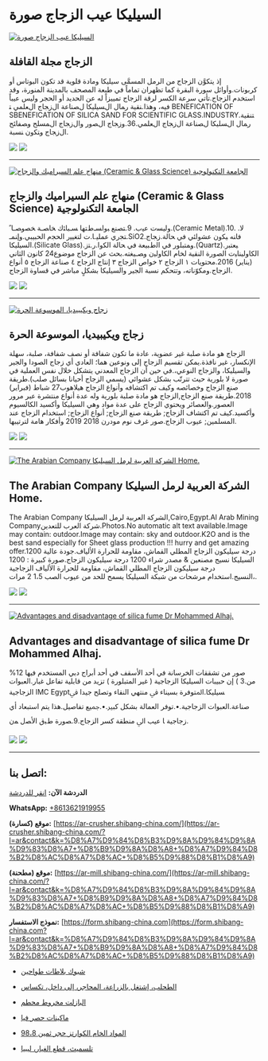 # السيليكا عيب الزجاج صورة

<a href="https://swt.shibang-china.com/?l=ar&img&k=%D8%A7%D9%84%D8%B3%D9%8A%D9%84%D9%8A%D9%83%D8%A7+%D8%B9%D9%8A%D8%A8+%D8%A7%D9%84%D8%B2%D8%AC%D8%A7%D8%AC+%D8%B5%D9%88%D8%B1%D8%A9" target="_blank">![السيليكا عيب الزجاج صورة](http://static.shibang-china.com/all-800x300/1149.jpg)</a>

## الزجاج مجلة القافلة
إذ يتكوَّن الزجاج من الرمل المسمَّى سيليكا ومادة قلوية قد تكون البوتاس أو كربونات.وأوائل سورة البقرة كما تظهران تماماً في طبعة المصحف بالمدينة المنورة، وقد استخدم الزجاج.تأتي سرعة الكسر لرقة الزجاج تمييزاً له عن الحديد أو الحجر وليس عيباً فيه، وهذا.ﻨﻘﻴﺔ ﺭﻤﺎل ﺍﻝﺴﻴﻠﻴﻜﺎ ﻝﺼﻨﺎﻋﺔ ﺍﻝﺯﺠﺎﺝ ﺍﻝﻌﻠﻤﻲ ﺘ BENEFICATION OF SBENEFICATION OF SILICA SAND FOR SCIENTIFIC GLASS.INDUSTRY.ﺘﻨﻘﻴﺔ ﺭﻤﺎل ﺍﻝﺴﻠﻴﻜﺎ ﻝﺼﻨﺎﻋﺔ ﺍﻝﺯﺠﺎﺝ ﺍﻝﻌﻠﻤﻲ.36.ﻭﺯﺠﺎﺝ ﺍﻝﺼﻭﺭ ﻭﺍﻝﺯﺠﺎﺝ ﺍﻝﻤﺴﻠﺢ ﻭﺼﻔﺎﺌﺢ ﺍﻝﺯﺠﺎﺝ ﻭﺘﻜﻭﻥ ﻨﺴﺒﺔ.


<a href="https://whatsapp.shibangsoft.com/WhatsApp.php" target="_blank" title="WhatsApp">![](http://static.shibang-china.com/icon/whatsapp.png)</a> <a href="https://swt.shibang-china.com/?l=ar&icon&k=%D8%A7%D9%84%D8%B3%D9%8A%D9%84%D9%8A%D9%83%D8%A7+%D8%B9%D9%8A%D8%A8+%D8%A7%D9%84%D8%B2%D8%AC%D8%A7%D8%AC+%D8%B5%D9%88%D8%B1%D8%A9" target="_blank">![](http://static.shibang-china.com/icon/chat-ar.png)</a>

---

<a href="https://swt.shibang-china.com/?l=ar&img&k=%D8%A7%D9%84%D8%B3%D9%8A%D9%84%D9%8A%D9%83%D8%A7+%D8%B9%D9%8A%D8%A8+%D8%A7%D9%84%D8%B2%D8%AC%D8%A7%D8%AC+%D8%B5%D9%88%D8%B1%D8%A9" target="_blank">![ﻣﻨﻬﺎج ﻋﻠﻢ اﻟﺴﻴﺮاﻣﻴﻚ واﻟﺰﺟﺎج (Ceramic &amp; Glass Science) الجامعة التكنولوجية](http://static.shibang-china.com/all-800x300/996.jpg)</a>

## ﻣﻨﻬﺎج ﻋﻠﻢ اﻟﺴﻴﺮاﻣﻴﻚ واﻟﺰﺟﺎج (Ceramic &amp; Glass Science) الجامعة التكنولوجية
ﻭﻟﻴﺴﺕ ﻋﻴﺏ. 9.ﺘﺼﻨﻊ ﺒﻭﺍﺴـﻁﺘﻬﺎ ﺴـﺒﺎﺌﻙ ﺨﺎﺼـﺔ ﺨﺼﻭﺼـﺎﹰ.(Ceramic Metal).10. .ﻻ ﺘﺠﺭﻱ ﻋﻤﻠﻴ.ﺎ.ﺕ ﻟﺘﻐﻴﻴﺭ ﺍﻟﺤﺠﻡ ﺍﻟﺤﺒﻴﺒﻲ.ﻭﺇﻨﻤـ.SiO2.ﻓﺎﻨﻪ ﻴﻜﻭﻥ ﻋﺸﻭﺍﺌﻲ ﻓﻲ ﺤﺎﻟﺔ.ﺯﺠﺎﺝ ﺍﻟﺴﻴﻠﻴﻜﺎ.(Silicate Glass).ﻭﻤﺘﺒﻠﻭﺭ ﻓﻲ ﺍﻟﻁﺒﻴﻌﺔ ﻓﻲ ﺤﺎﻟﺔ ﺍﻟﻜﻭﺍ.ﺭ.ﺘﺯ.(Quartz).ﻴﻌﺘﺒﺭ ﺍﻟﻜﺎﻭﻟﻴﻨﺎﻴﺕ ﺍﻟﺼﻭﺭﺓ ﺍﻟﻨﻘﻴﺔ ﻟﺨﺎﻡ ﺍﻟﻜﺎﻭﻟﻴﻥ ﻭﺼـﻴﻐﺘﻪ.بحث عن الزجاج موضوع24 كانون الثاني (يناير) 2016.محتويات ١ الزجاج ٢ خواص الزجاج ٣ إنتاج الزجاج ٤ صناعة الزجاج ٥ أنواع الزجاج.ومكوّناته، وتتحكم نسبة الجير والسيليكا بشكلٍ مباشر في قساوة الزجاج.


<a href="https://whatsapp.shibangsoft.com/WhatsApp.php" target="_blank" title="WhatsApp">![](http://static.shibang-china.com/icon/whatsapp.png)</a> <a href="https://swt.shibang-china.com/?l=ar&icon&k=%D8%A7%D9%84%D8%B3%D9%8A%D9%84%D9%8A%D9%83%D8%A7+%D8%B9%D9%8A%D8%A8+%D8%A7%D9%84%D8%B2%D8%AC%D8%A7%D8%AC+%D8%B5%D9%88%D8%B1%D8%A9" target="_blank">![](http://static.shibang-china.com/icon/chat-ar.png)</a>

---

<a href="https://swt.shibang-china.com/?l=ar&img&k=%D8%A7%D9%84%D8%B3%D9%8A%D9%84%D9%8A%D9%83%D8%A7+%D8%B9%D9%8A%D8%A8+%D8%A7%D9%84%D8%B2%D8%AC%D8%A7%D8%AC+%D8%B5%D9%88%D8%B1%D8%A9" target="_blank">![زجاج ويكيبيديا، الموسوعة الحرة](http://static.shibang-china.com/all-800x300/1517.jpg)</a>

## زجاج ويكيبيديا، الموسوعة الحرة
الزجاج هو مادة صلبة غير عضوية، عادة ما تكون شفافة أو نصف شفافة، صلبة، سهلة الإنكسار، غير نافذة.يمكن تقسيم الزجاج إلى ونوعين هما؛ العادي أي زجاج الصودا والجير والسيليكا، والزجاج النوعي،.في حين أن الزجاج المعدني يتشكل خلال نفس العملية في صورة لا بلورية حيث تترتّب بشكل عشوائي (يسمي الزجاج أحيانا بسائل صلب).طريقة صنع الزجاج وخصائصه وكيف تم اكتشافه وأنواع الزجاج هيلاهوب27 شباط (فبراير) 2018.طريقة صنع الزجاج,الزجاج هو مادة صلبة بلورية وله عدة أنواع منتشرة عبر مرور العصور.والعصائر ويحتوي الزجاج على عدة مواد وهي السيليكا وأكسيد الكالسيوم وأكسيد.كيف تم اكتشاف الزجاج; طريقة صنع الزجاج; أنواع الزجاج; استخدام الزجاج عند المسلمين; عيوب الزجاج.صور غرف نوم مودرن 2018 2019 وأفكار هامة لترتيبها.


<a href="https://whatsapp.shibangsoft.com/WhatsApp.php" target="_blank" title="WhatsApp">![](http://static.shibang-china.com/icon/whatsapp.png)</a> <a href="https://swt.shibang-china.com/?l=ar&icon&k=%D8%A7%D9%84%D8%B3%D9%8A%D9%84%D9%8A%D9%83%D8%A7+%D8%B9%D9%8A%D8%A8+%D8%A7%D9%84%D8%B2%D8%AC%D8%A7%D8%AC+%D8%B5%D9%88%D8%B1%D8%A9" target="_blank">![](http://static.shibang-china.com/icon/chat-ar.png)</a>

---

<a href="https://swt.shibang-china.com/?l=ar&img&k=%D8%A7%D9%84%D8%B3%D9%8A%D9%84%D9%8A%D9%83%D8%A7+%D8%B9%D9%8A%D8%A8+%D8%A7%D9%84%D8%B2%D8%AC%D8%A7%D8%AC+%D8%B5%D9%88%D8%B1%D8%A9" target="_blank">![The Arabian Company الشركة العربية لرمل السيليكا Home.](http://static.shibang-china.com/all-800x300/156.jpg)</a>

## The Arabian Company الشركة العربية لرمل السيليكا Home.
The Arabian Company الشركة العربية لرمل السيليكا,Cairo,Egypt.Al Arab Mining Companyشركة العرب للتعدين.Photos.No automatic alt text available.Image may contain: outdoor.Image may contain: sky and outdoor.K2O and is the best sand especially for Sheet glass production !!! hurry and get amazing offer.1200 درجة سيليكون الزجاج المطلي القماش، مقاومة للحرارة الألياف.جودة عالية السيليكا نسيج مصنعين &amp; مصدر شراء 1200 درجة سيليكون الزجاج.صورة كبيرة : 1200 درجة سيليكون الزجاج المطلي القماش، مقاومة للحرارة الألياف الزجاجية النسيج.استخدام مرشحات من شبكة السيليكا يسمح للحد من عيوب الصب 1،5 2 مرات،.


<a href="https://whatsapp.shibangsoft.com/WhatsApp.php" target="_blank" title="WhatsApp">![](http://static.shibang-china.com/icon/whatsapp.png)</a> <a href="https://swt.shibang-china.com/?l=ar&icon&k=%D8%A7%D9%84%D8%B3%D9%8A%D9%84%D9%8A%D9%83%D8%A7+%D8%B9%D9%8A%D8%A8+%D8%A7%D9%84%D8%B2%D8%AC%D8%A7%D8%AC+%D8%B5%D9%88%D8%B1%D8%A9" target="_blank">![](http://static.shibang-china.com/icon/chat-ar.png)</a>

---

<a href="https://swt.shibang-china.com/?l=ar&img&k=%D8%A7%D9%84%D8%B3%D9%8A%D9%84%D9%8A%D9%83%D8%A7+%D8%B9%D9%8A%D8%A8+%D8%A7%D9%84%D8%B2%D8%AC%D8%A7%D8%AC+%D8%B5%D9%88%D8%B1%D8%A9" target="_blank">![Advantages and disadvantage of silica fume Dr Mohammed Alhaj.](http://static.shibang-china.com/all-800x300/1255.jpg)</a>

## Advantages and disadvantage of silica fume Dr Mohammed Alhaj.
صور من تشققات الخرسانة في أحد الأسقف في أحد أبراج دبي المستخدم فيها 12% من.3 ) إن حبيبات السيليكا الزجاجية ( غير المتبلورة ) تزيد من قابلية تفاعل غبار.ﺍﻟﻌﺒﻮﺍﺕ ﺍﻟﺰﺟﺎﺟﻴﺔ IMC Egyptﺴﻴﻠﻴﻜﺎ.ﺍﳌﺘﻮﻓﺮﺓ ﺑﺴﻴﻨﺎﺀ ﰲ ﻣﻨﺘﻬﻲ ﺍﻟﻨﻘﺎﺀ ﻭﺗﺼﻠﺢ ﺟﻴﺪﺍ ﰲ ﺻﻨﺎﻋﺔ.ﺍﻟﻌﺒﻮﺍﺕ ﺍﻟﺰﺟﺎﺟﻴﺔ.•.ﺗﻮﻓﺮ ﺍﻟﻌﻤﺎﻟﺔ ﺑﺸﻜﻞ ﻛﺒﲑ.•.ﲨﻴﻊ ﺗﻔﺎﺻﻴﻞ.ﻫﺬﺍ ﻳﺘﻢ ﺍﺳﺘﺒﻌﺎﺩ ﺃﻱ ﺯﺟﺎﺟﻴﺔ ﺎ ﻋﻴﺐ ﺍﱄ ﻣﻨﻄﻘﺔ ﻛﺴﺮ ﺍﻟﺰﺟﺎﺝ.9.ﺼﻭﺭﺓ ﻁﺒﻕ ﺍﻷﺼل ﻤﻥ.


<a href="https://whatsapp.shibangsoft.com/WhatsApp.php" target="_blank" title="WhatsApp">![](http://static.shibang-china.com/icon/whatsapp.png)</a> <a href="https://swt.shibang-china.com/?l=ar&icon&k=%D8%A7%D9%84%D8%B3%D9%8A%D9%84%D9%8A%D9%83%D8%A7+%D8%B9%D9%8A%D8%A8+%D8%A7%D9%84%D8%B2%D8%AC%D8%A7%D8%AC+%D8%B5%D9%88%D8%B1%D8%A9" target="_blank">![](http://static.shibang-china.com/icon/chat-ar.png)</a>

---
## اتصل بنا:

**الدردشة الآن:** [انقر للدردشة](https://swt.shibang-china.com?l=ar&contact&k=%D8%A7%D9%84%D8%B3%D9%8A%D9%84%D9%8A%D9%83%D8%A7+%D8%B9%D9%8A%D8%A8+%D8%A7%D9%84%D8%B2%D8%AC%D8%A7%D8%AC+%D8%B5%D9%88%D8%B1%D8%A9)

**WhatsApp:**  [+8613621919955](https://whatsapp.shibangsoft.com/WhatsApp.php)

**موقع (كسارة):** [https://ar-crusher.shibang-china.com/](https://ar-crusher.shibang-china.com/?l=ar&contact&k=%D8%A7%D9%84%D8%B3%D9%8A%D9%84%D9%8A%D9%83%D8%A7+%D8%B9%D9%8A%D8%A8+%D8%A7%D9%84%D8%B2%D8%AC%D8%A7%D8%AC+%D8%B5%D9%88%D8%B1%D8%A9)

**موقع (مطحنة):** [https://ar-mill.shibang-china.com/](https://ar-mill.shibang-china.com/?l=ar&contact&k=%D8%A7%D9%84%D8%B3%D9%8A%D9%84%D9%8A%D9%83%D8%A7+%D8%B9%D9%8A%D8%A8+%D8%A7%D9%84%D8%B2%D8%AC%D8%A7%D8%AC+%D8%B5%D9%88%D8%B1%D8%A9)

**نموذج الاستفسار:** [https://form.shibang-china.com](https://form.shibang-china.com?l=ar&contact&k=%D8%A7%D9%84%D8%B3%D9%8A%D9%84%D9%8A%D9%83%D8%A7+%D8%B9%D9%8A%D8%A8+%D8%A7%D9%84%D8%B2%D8%AC%D8%A7%D8%AC+%D8%B5%D9%88%D8%B1%D8%A9)

* [شبوك بلاطات طواحين](../12/%D8%B4%D8%A8%D9%88%D9%83%20%D8%A8%D9%84%D8%A7%D8%B7%D8%A7%D8%AA%20%D8%B7%D9%88%D8%A7%D8%AD%D9%8A%D9%86.md)

* [الطحلب، إشتغل بالزراعة، المحاجر، إلى داخل، تكساس](../13/%D8%A7%D9%84%D8%B7%D8%AD%D9%84%D8%A8%D8%8C%20%D8%A5%D8%B4%D8%AA%D8%BA%D9%84%20%D8%A8%D8%A7%D9%84%D8%B2%D8%B1%D8%A7%D8%B9%D8%A9%D8%8C%20%D8%A7%D9%84%D9%85%D8%AD%D8%A7%D8%AC%D8%B1%D8%8C%20%D8%A5%D9%84%D9%89%20%D8%AF%D8%A7%D8%AE%D9%84%D8%8C%20%D8%AA%D9%83%D8%B3%D8%A7%D8%B3.md)

* [البازلت مخروط محطم](../11/%D8%A7%D9%84%D8%A8%D8%A7%D8%B2%D9%84%D8%AA%20%D9%85%D8%AE%D8%B1%D9%88%D8%B7%20%D9%85%D8%AD%D8%B7%D9%85.md)

* [ماكينات حصر فيا](../15/%D9%85%D8%A7%D9%83%D9%8A%D9%86%D8%A7%D8%AA%20%D8%AD%D8%B5%D8%B1%20%D9%81%D9%8A%D8%A7.md)

* [المواد الخام الكوارتز حجر ثمين 98،8](../14/%D8%A7%D9%84%D9%85%D9%88%D8%A7%D8%AF%20%D8%A7%D9%84%D8%AE%D8%A7%D9%85%20%D8%A7%D9%84%D9%83%D9%88%D8%A7%D8%B1%D8%AA%D8%B2%20%D8%AD%D8%AC%D8%B1%20%D8%AB%D9%85%D9%8A%D9%86%2098%D8%8C8.md)

* [تلسميث، قطع الغيار، ليبيا](../13/%D8%AA%D9%84%D8%B3%D9%85%D9%8A%D8%AB%D8%8C%20%D9%82%D8%B7%D8%B9%20%D8%A7%D9%84%D8%BA%D9%8A%D8%A7%D8%B1%D8%8C%20%D9%84%D9%8A%D8%A8%D9%8A%D8%A7.md)